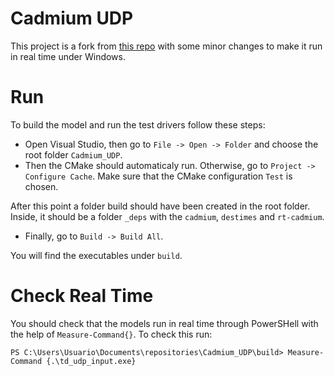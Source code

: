 # Cadmium UDP

This project is a fork from [this repo](https://github.com/jwehorner/Cadmium_UDP) with some minor changes to make it run in real time under Windows.

# Run

To build the model and run the test drivers follow these steps:
* Open Visual Studio, then go to `File -> Open -> Folder` and choose the root folder `Cadmium_UDP`. 
* Then the CMake should automaticaly run. Otherwise, go to `Project -> Configure Cache`. Make sure that the CMake configuration `Test` is chosen.

After this point a folder build should have been created in the root folder. Inside, it should be a folder `_deps` with the `cadmium`, `destimes` and `rt-cadmium`.

* Finally, go to `Build -> Build All`.

You will find the executables under `build`.

# Check Real Time

You should check that the models run in real time through PowerSHell with the help of `Measure-Command{}`. To check this run:
```
PS C:\Users\Usuario\Documents\repositories\Cadmium_UDP\build> Measure-Command {.\td_udp_input.exe}
```
